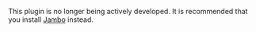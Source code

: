 This plugin is no longer being actively developed. It is recommended that you install [Jambo](https://github.com/habari-extras/jambo) instead.